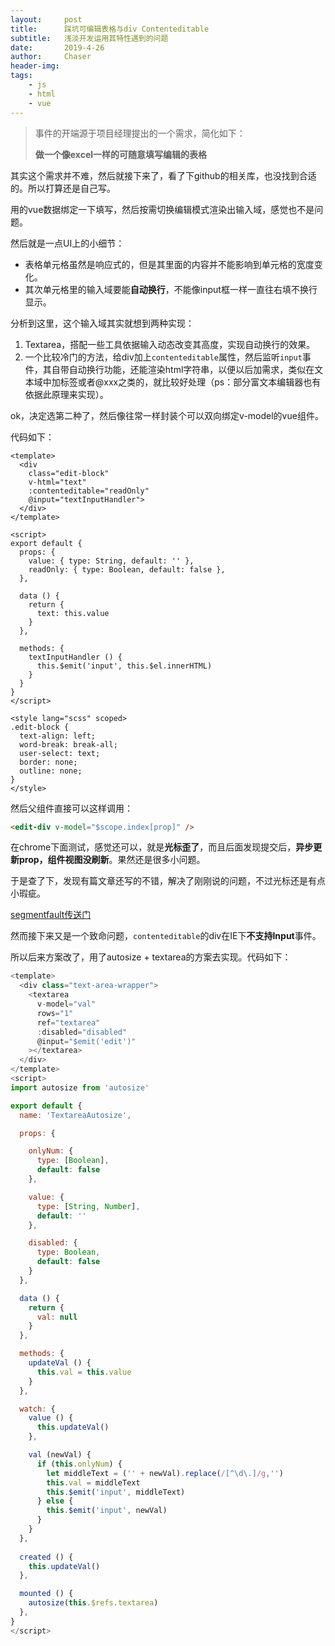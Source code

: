 ```yaml
---
layout:     post
title:      踩坑可编辑表格与div Contenteditable
subtitle:   浅淡开发运用其特性遇到的问题
date:       2019-4-26
author:     Chaser
header-img: 
tags:
    - js
    - html
    - vue
---
```


> 事件的开端源于项目经理提出的一个需求，简化如下：
>
> **做一个像excel一样的可随意填写编辑的表格**

其实这个需求并不难，然后就接下来了，看了下github的相关库，也没找到合适的。所以打算还是自己写。

用的vue数据绑定一下填写，然后按需切换编辑模式渲染出输入域，感觉也不是问题。

然后就是一点UI上的小细节：

* 表格单元格虽然是响应式的，但是其里面的内容并不能影响到单元格的宽度变化。
* 其次单元格里的输入域要能**自动换行**，不能像input框一样一直往右填不换行显示。



分析到这里，这个输入域其实就想到两种实现：

1. Textarea，搭配一些工具依据输入动态改变其高度，实现自动换行的效果。
2. 一个比较冷门的方法，给div加上`contenteditable`属性，然后监听`input`事件，其自带自动换行功能，还能渲染html字符串，以便以后加需求，类似在文本域中加标签或者@xxx之类的，就比较好处理（ps：部分富文本编辑器也有依据此原理来实现）。



ok，决定选第二种了，然后像往常一样封装个可以双向绑定v-model的vue组件。

代码如下：

```vue
<template>
  <div 
    class="edit-block"
    v-html="text"
    :contenteditable="readOnly"
    @input="textInputHandler">
  </div>
</template>

<script>
export default {
  props: {
    value: { type: String, default: '' },
    readOnly: { type: Boolean, default: false },
  },

  data () {
    return {
      text: this.value
    }
  },

  methods: {
    textInputHandler () {
      this.$emit('input', this.$el.innerHTML)
    }
  }
}
</script>

<style lang="scss" scoped>
.edit-block {
  text-align: left;
  word-break: break-all;
  user-select: text;
  border: none;
  outline: none;
}
</style>
```

然后父组件直接可以这样调用：

```html
<edit-div v-model="$scope.index[prop]" />
```



在chrome下面测试，感觉还可以，就是**光标歪了**，而且后面发现提交后，**异步更新prop，组件视图没刷新**。果然还是很多小问题。

于是查了下，发现有篇文章还写的不错，解决了刚刚说的问题，不过光标还是有点小瑕疵。

[segmentfault传送门](https://segmentfault.com/a/1190000008261449)

然而接下来又是一个致命问题，`contenteditable`的div在IE下**不支持Input**事件。

所以后来方案改了，用了autosize + textarea的方案去实现。代码如下：

```javascript
<template>
  <div class="text-area-wrapper">
    <textarea
      v-model="val"
      rows="1"
      ref="textarea"
      :disabled="disabled"
      @input="$emit('edit')"
    ></textarea>
  </div>
</template>
<script>
import autosize from 'autosize'

export default {
  name: 'TextareaAutosize',

  props: {

    onlyNum: {
      type: [Boolean],
      default: false
    },

    value: {
      type: [String, Number],
      default: ''
    },

    disabled: {
      type: Boolean,
      default: false
    }
  },

  data () {
    return {
      val: null
    }
  },

  methods: {
    updateVal () {
      this.val = this.value
    }
  },

  watch: {
    value () {
      this.updateVal()
    },

    val (newVal) {
      if (this.onlyNum) {
        let middleText = ('' + newVal).replace(/[^\d\.]/g,'')
        this.val = middleText
        this.$emit('input', middleText)
      } else {
        this.$emit('input', newVal)
      }
    }
  },
    
  created () {
    this.updateVal()
  },

  mounted () {
    autosize(this.$refs.textarea)
  },
}
</script>
```



